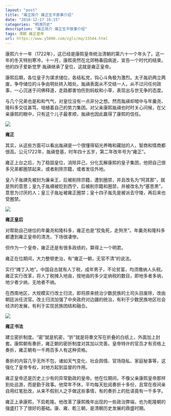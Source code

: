 ```yaml
---
layout: "post"
title: "雍正简介 雍正生平故事介绍"
date: "2018-12-17 16:15"
categories: "明清历史"
description: "雍正简介 雍正生平故事介绍"
tags: 清朝 雍正皇帝
url: https://www.y5000.com/zgls/mq/33544.html
---
```






康熙六十一年（1722年），这已经是康熙皇帝统治清朝的第六十一个年头了。这一年的冬天特别寒冷，十一月，康熙突然在北郊畅春园病逝，宣告一个时代的结束。他的四子爱新觉罗·胤禛继承了皇位，这就是雍正皇帝。

康熙后期，各位皇子为谋求储位，各结私党，钩心斗角极为激烈。太子胤礽两立两废，争夺储位的斗争由明处转入暗处。胤禛表面从不交结一人，从不过问任何政事，一心沉迷于问佛释道，走路都害怕伤到蚂蚁和小草，表现出与世无争的态度。

与几个兄弟也是和和气气，对皇位没有一点非分之想。然而胤禛却暗中与年羹尧、隆科多交往甚笃，培植着自己的势力集团。对父亲康熙胤禛也时时关心问候，在父亲康熙的眼中，只有这个儿子最孝顺，胤禛也因此赢得了康熙的信任。

![](https://img.y5000.com/uploads/allimg/180925/14-1P925105Kb40.jpg)

**雍正**

其实，从这些方面可以看出胤禛是一个很懂得韬光养晦和藏拙的人，智商和情商都很高。公元1722年，胤禛登基，时年四十五岁，第二年改年号为“雍正”。

雍正上台之后，为了稳固皇位，消除异己，分化瓦解康熙的皇子集团，他把自己很多兄弟都圈禁起来，或者削除宗籍，或者发往外地。

皇八子胤禩先被封为廉亲王，后被削除宗籍，遭到圈禁，并且改名为“阿其那”，就是狗的意思；皇九子胤禟被贬到西宁，后被削宗籍和圈禁，并被改名为“塞思黑”，意思为讨厌的人；皇三子胤祉被雍正圈禁；皇十四子胤先是被派去守陵，再后来也受圈禁。

![](https://img.y5000.com/uploads/allimg/180925/14-1P925105PSR.jpg)

**雍正皇后**

对帮助自己继位的年羹尧和隆科多，雍正也是“狡兔死，走狗烹”。年羹尧和隆科多都遭到雍正皇帝的清洗，下场很凄惨。

但作为一个皇帝，雍正还是有很多政绩的，算得上一个明君。

雍正在位期间，大力整顿吏治，有“雍正一朝，无官不清”的说法。

实行“摊丁入地”。中国自古就有人丁税，成年男子，不论贫富，均须缴纳人头税。雍正实行改革，将人丁税摊入地亩，按地亩的多少定纳税的数目，即地多者多纳，地少者少纳，无地者不纳。

在西南地区，大规模实行改土归流，即将原来统治少数民族的土司头目废除，改由朝廷派任流官。改土归流加强了中央政府对边疆的统治，有利于少数民族地区社会经济的发展，有利于实现民族团结和融合。

![](https://img.y5000.com/uploads/allimg/180925/14-1P925105R0162.jpg)

**雍正书法**

建立密折制度。“密”就是机密，“折”就是将奏文写在折叠的白纸上，外面加上封套。康熙朝有奏折，雍正朝的密折制度对其加以完善。皇帝特许的官员才有资格上奏折，雍正朝有一千两百多人有这种资格。

奏折的内容几乎无所不包，诸如天气变化、社会舆情、官场隐私、家庭秘事等，这强化了皇帝专权，对地方起到监督的作用。

雍正皇帝还是历史上少有的异常勤政的皇帝。他在位期间，不像父亲康熙皇帝那样到处巡游，而是勤于政事。他常年不休，平均每天批阅奏折十多份，且常在夜间亲自用红笔批改，从来不假别人之手做这些事情，有的奏折上的批语竟有一千多字。

雍正上承康熙，下启乾隆。他改革了康熙晚年出现的一些政治弊端，也为乾隆朝的强盛打下了很好的基础。康、雍、乾三朝，是清朝历史发展的鼎盛时期。
